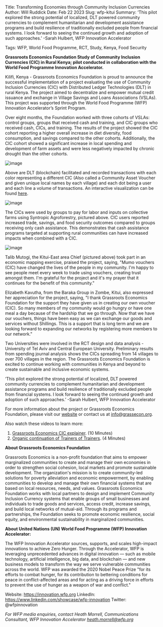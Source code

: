 Title: Transforming Economies through Community Inclusion Currencies
Author: Will Ruddick
Date: Feb 22 2023
Slug: wfp-kitui
Summary:  ‘This pilot explored the strong potential of localized, DLT powered community currencies to complement humanitarian and development assistance programs and build resilience of traditionally excluded people from financial systems. I look forward to seeing the continued growth and adoption of such approaches.’ -Sarah Hulbert, WFP Innovation Accelerator

Tags: WFP, World Food Programme, RCT, Study, Kenya, Food Security

**Grassroots Economics Foundation Study of Community Inclusion Currencies (CIC) in Rural Kenya; pilot conducted in collaboration with the World Food Programme Innovation Accelerator.**

Kilifi, Kenya - Grassroots Economics Foundation is proud to announce the successful implementation of a project evaluating the use of Community Inclusion Currencies (CIC) with Distributed Ledger Technologies (DLT) in rural Kenya. The project aimed to decentralize and empower mutual credit issuance and exchange in Village Savings and Loans Associations (VSLAs). This project was supported through the World Food Programme (WFP) Innovation Accelerator’s Sprint Program.

Over eight months, the Foundation worked with three cohorts of VSLAs: control groups, groups that received cash and training, and CIC groups who received cash, CICs, and training. The results of the project showed the CIC cohort reporting a higher overall increase in diet diversity, food consumption, and savings compared to the other cohorts. Additionally, the CIC cohort showed a significant increase in local spending and development of farm assets and were less negatively impacted by chronic drought than the other cohorts.

![image](images/blog/wfp-kitui1.webp)

Above are DLT (blockchain) facilitated and recorded transactions with each color representing a different CIC (Also called a Community Asset Voucher and given unique local names by each village) and each dot being a user and each line a volume of transactions. An interactive visualization can be found [here](https://viz.sarafu.network).


![image](images/blog/wfp-kitui2.webp)


The CICs were used by groups to pay for labor and inputs on collective farms using Syntropic Agroforestry, pictured above. CIC users reported increased trade, savings, and food security outcomes compared to groups receiving only cash assistance. This demonstrates that cash assistance programs targeted at supporting rural communities can have increased impacts when combined with a CIC.


![image](images/blog/wfp-kitui3.webp)

Talib Mutogi, the Kitui-East area Chief (pictured above) took part in an economic mapping exercise, praised the project, saying, "Mumo vouchers (CIC) have changed the lives of the people in my community. I'm happy to see people meet every week to trade using vouchers, creating trust amongst them. I'm grateful for the project and it's my prayer that it continues for the benefit of this community."

Elizabeth Kavutha, from the Baraka Group in Zombe, Kitui, also expressed her appreciation for the project, saying, "I thank Grassroots Economics Foundation for the support they have given us in creating our own voucher (CIC). So many members of my community would go hungry or have one meal a day because of the hardship that we go through. Now that we have our vouchers, things have been easy as we can exchange our goods and services without Shillings. This is a support that is long term and we are looking forward to expanding our networks by registering more members to our network."

Two Universities were involved in the RCT design and data analysis - University of Tel Aviv and Central European University. Preliminary results from spending journal analysis shows the CICs spreading from 14 villages to over 700 villages in the region. The Grassroots Economics Foundation is excited to continue working with communities in Kenya and beyond to create sustainable and inclusive economic systems.

‘This pilot explored the strong potential of localized, DLT powered community currencies to complement humanitarian and development assistance programs and build resilience of traditionally excluded people from financial systems. I look forward to seeing the continued growth and adoption of such approaches.’ -Sarah Hulbert, WFP Innovation Accelerator

For more information about the project or Grassroots Economics Foundation, please visit our [website](https://grassecon.org) or contact us at info@grassecon.org.


Also watch these videos to learn more:

1. [Grassroots Economics CIC explainer](https://youtu.be/P5WZavo468g). (10 Minutes)
2. [Organic continuation of Trainers of Trainers](https://youtu.be/Q3O6-9MlL_4). (4 Minutes)

**About Grassroots Economics Foundation**

Grassroots Economics is a non-profit foundation that aims to empower marginalized communities to create and manage their own economies in order to strengthen social cohesion, local markets and promote sustainable development. The organization's mission is to create community-led solutions for poverty alleviation and economic empowerment, by enabling communities to develop and manage their own financial systems that are based on local resources, needs, and values. Grassroots Economics Foundation works with local partners to design and implement Community Inclusion Currency systems that enable groups of small businesses and individuals to trade goods and services, access credit, increase savings, and build local networks of mutual-aid. Through its programs and partnerships, the Foundation seeks to promote economic resilience, social equity, and environmental sustainability in marginalized communities.

**About United Nations (UN) World Food Programme (WFP) Innovation Accelerator:** 

The WFP Innovation Accelerator sources, supports, and scales high-impact innovations to achieve Zero Hunger. Through the Accelerator, WFP is leveraging unprecedented advances in digital innovation — such as mobile technology, artificial intelligence, big data, and blockchain — and new business models to transform the way we serve vulnerable communities across the world. WFP was awarded the 2020 Nobel Peace Prize "for its efforts to combat hunger, for its contribution to bettering conditions for peace in conflict-affected areas and for acting as a driving force in efforts to prevent the use of hunger as a weapon of war and conflict." 

Website: https://innovation.wfp.org 
LinkedIn: https://www.linkedin.com/showcase/wfp-innovation 
Twitter: @wfpinnovation

*For WFP media enquiries, contact Heath Morrell, Communications Consultant, WFP Innovation Accelerator heath.morrell@wfp.org*
